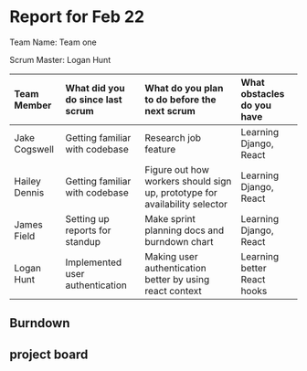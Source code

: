 # Report for Feb 22

Team Name: Team one

Scrum Master: Logan Hunt

| Team Member   | What did you do since last scrum | What do you plan to do before the next scrum                               | What obstacles do you have  |
| :---          | :---                             | :---                                                                       | :---                        |
| Jake Cogswell | Getting familiar with codebase   | Research job feature                                                       | Learning Django, React      |
| Hailey Dennis | Getting familiar with codebase   | Figure out how workers should sign up, prototype for availability selector | Learning Django, React      |
| James Field   | Setting up reports for standup   | Make sprint planning docs and burndown chart                               | Learning Django, React      |
| Logan Hunt    | Implemented user authentication  | Making user authentication better by using react context                   | Learning better React hooks |

## Burndown



## project board
